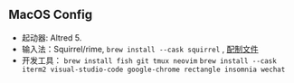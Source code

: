 ## MacOS Config

* 起动器: Altred 5.
* 输入法：Squirrel/rime, `brew install --cask squirrel` , [配制文件](https://github.com/ssnhd/rime)
* 开发工具：
  `brew install fish git tmux neovim`
  `brew install --cask iterm2 visual-studio-code google-chrome rectangle insomnia wechat`

